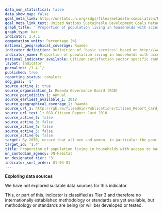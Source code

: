 ```yaml
---
data_non_statistical: false
data_show_map: false
goal_meta_link: http://unstats.un.org/sdgs/files/metadata-compilation/Metadata-Goal-1.pdf
goal_meta_link_text: United Nations Sustainable Development Goals Metadata (pdf 894kB)
graph_title: ' Proportion of population living in households with access to basic services'
graph_type: bar
indicator: 1.4.1
computation_units: Percentage (%)
national_geographical_coverage: Rwanda
indicator_definition: Definition of 'basic services' based on http://www.un.org/ga/Istanbul+5/40.pdf
indicator_name: Proportion of population living in households with access to basic services
national_indicator_available: Citizen satisfaction sector specific ranking data were found to be used as a proxy to this indcator. Introduced in 2010 by the Rwanda Governance Board (RGB), the CRC (Citizen Report Card) has serves as an invaluable tool for the collection and production of feedback from citizens in fifteen sectors with a purpose to ensure improvement in the quality of service delivery in Rwanda
layout: indicator
permalink: /1-4-1/
published: true
reporting_status: complete
sdg_goal: '1'
source_active_1: true
source_organisation_1: Rwanda Governance Board (RGB) 
source_periodicity_1: Annual 
source_earliest_available_1: 2018
source_geographical_coverage_1: Rwanda
source_url_1: http://rgb.rw/fileadmin/Publications/Citizen_Report_Card_all/CRC_Report_ENG_2018.pdf
source_url_text_1: RGB Citizen Report Card 2018
source_active_2: false
source_active_3: false
source_active_4: false
source_active_5: false
source_active_6: false
target: By 2030, ensure that all men and women, in particular the poor and the vulnerable, have equal rights to economic resources, as well as access to basic services, ownership and control over land and other forms of property, inheritance, natural resources, appropriate new technology and financial services, including microfinance
target_id: '1.4'
title: Proportion of population living in households with access to basic services
un_custodian_agency: UN-Habitat
un_designated_tier: '3'
indicator_sort_order: 01-04-01
---
```

**Exploring data sources**

We have not explored suitable data sources for this indicator. 

This, or part of this, indicator is classified as Tier 3 and therefore no internationally established methodology or standards are yet available, but methodology or standards are being (or will be) developed or tested.
